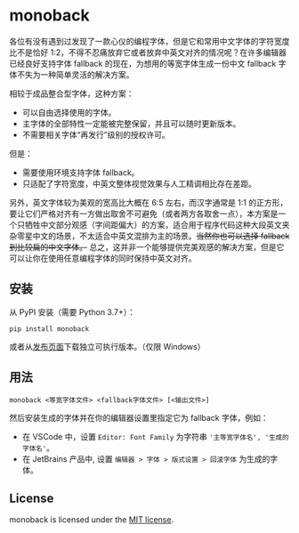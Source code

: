 ﻿# monoback

各位有没有遇到过发现了一款心仪的编程字体，但是它和常用中文字体的字符宽度比不是恰好 1:2，不得不忍痛放弃它或者放弃中英文对齐的情况呢？在许多编辑器已经良好支持字体 fallback 的现在，为想用的等宽字体生成一份中文 fallback 字体不失为一种简单灵活的解决方案。

相较于成品整合型字体，这种方案：
* 可以自由选择使用的字体。
* 主字体的全部特性一定能被完整保留，并且可以随时更新版本。
* 不需要相关字体“再发行”级别的授权许可。

但是：
* 需要使用环境支持字体 fallback。
* 只适配了字符宽度，中英文整体视觉效果与人工精调相比存在差距。

另外，英文字体较为美观的宽高比大概在 6:5 左右，而汉字通常是 1:1 的正方形，要让它们严格对齐有一方做出取舍不可避免（或者两方各取舍一点），本方案是一个只牺牲中文部分观感（字间距偏大）的方案，适合用于程序代码这种大段英文夹杂零星中文的场景，不太适合中英文混排为主的场景。~~当然你也可以选择 fallback 到比较扁的中文字体。~~ 总之，这并非一个能够提供完美观感的解决方案，但是它可以让你在使用任意编程字体的同时保持中英文对齐。


## 安装

从 PyPI 安装（需要 Python 3.7+）：
```
pip install monoback
```

或者从[发布页面](https://github.com/Asvel/monoback/releases/latest)下载独立可执行版本。（仅限 Windows）


## 用法

```
monoback <等宽字体文件> <fallback字体文件> [<输出文件>]
```

然后安装生成的字体并在你的编辑器设置里指定它为 fallback 字体，例如：
* 在 VSCode 中，设置 `Editor: Font Family` 为字符串 `'主等宽字体名', '生成的字体名'`。
* 在 JetBrains 产品中, 设置 `编辑器 > 字体 > 版式设置 > 回滚字体` 为生成的字体。


## License

monoback is licensed under the [MIT license](LICENSE.txt).
